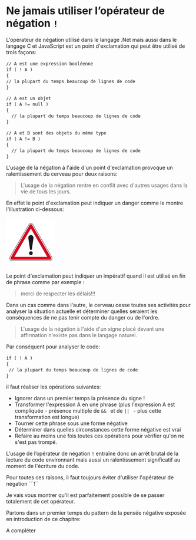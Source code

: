 # Ne jamais utiliser l’opérateur de négation ```!```

  
 L'opérateur de négation utilisé dans le langage .Net mais aussi dans le langage C et JavaScript est un point d'exclamation qui peut être utilisé de trois façons:
  
  ```Csharp
// A est une expression booléenne
if ( ! A )
{
  // la plupart du temps beaucoup de lignes de code
}

```

```Csharp
// A est un objet
if ( A != null )
{
  // la plupart du temps beaucoup de lignes de code
}

```

```Csharp
// A et B sont des objets du même type
if ( A != B )
{
  // la plupart du temps beaucoup de lignes de code
}

```

L'usage de la négation à l'aide d'un point d'exclamation provoque un ralentissement du cerveau pour deux raisons: 

>L'usage de la négation rentre en conflit avec d'autres usages dans la vie de tous les jours.

En effet le point d'exclamation peut indiquer un danger comme le montre l'illustration ci-dessous:

![](Not2.jpg)

Le point d'exclamation peut indiquer un impératif quand il est utilisé en fin de phrase comme par exemple : 

> merci de respecter les délais!!!

Dans un cas comme dans l'autre, le cerveau cesse toutes ses activités pour analyser la situation actuelle et déterminer quelles seraient les conséquences de ne pas tenir compte du danger ou de l'ordre.


>L'usage de la négation à l'aide d'un signe placé devant une affirmation n'existe pas dans le langage naturel. 

Par conséquent pour analyser le code:
 ```Csharp
if ( ! A )
{
  // la plupart du temps beaucoup de lignes de code
}

```

il faut réaliser les opérations suivantes:

* Ignorer dans un premier temps la présence du signe !
* Transformer l'expression A en une phrase (plus l'expression A est compliquée - présence multiple de  ```&& ``` et de  ```|| ``` - plus cette transformation est longue)
* Tourner cette phrase sous une forme négative
* Déterminer dans quelles circonstances cette forme négative est vrai
* Refaire au moins une fois toutes ces opérations pour vérifier qu'on ne s'est pas trompé.

L'usage de l’opérateur de négation ```!``` entraîne donc un arrêt brutal de la lecture du code environnant mais aussi un ralentissement significatif au moment de l'écriture du code.

Pour toutes ces raisons, il faut toujours éviter d'utiliser l'opérateur de négation ```!``

Je vais vous montrer qu'il est parfaitement possible de se passer totalement de cet opérateur.

Partons dans un premier temps du pattern de la pensée négative exposée en introduction de ce chapitre:



A compléter

